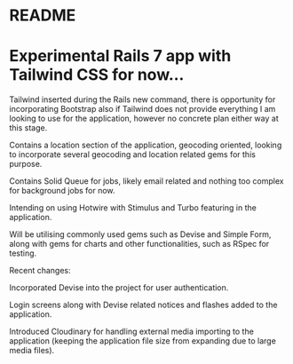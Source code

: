 # README

# Experimental Rails 7 app with Tailwind CSS for now...

Tailwind inserted during the Rails new command, there is opportunity for incorporating Bootstrap also if Tailwind does not provide everything I am looking to use for the application, however no concrete plan either way at this stage.

Contains a location section of the application, geocoding oriented, looking to incorporate several geocoding and location related gems for this purpose. 

Contains Solid Queue for jobs, likely email related and nothing too complex for background jobs for now.

Intending on using Hotwire with Stimulus and Turbo featuring in the application.

Will be utilising commonly used gems such as Devise and Simple Form, along with gems for charts and other functionalities, such as RSpec for testing.

Recent changes: 

Incorporated Devise into the project for user authentication. 

Login screens along with Devise related notices and flashes added to the application.

Introduced Cloudinary for handling external media importing to the application (keeping the application file size from expanding due to large media files).